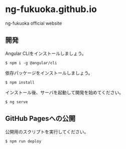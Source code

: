 # ng-fukuoka.github.io
ng-fukuoka official website

## 開発

Angular CLIをインストールしましょう。

```
$ npm i -g @angular/cli
```

依存パッケージをインストールしましょう。

```
$ npm install
```

インストール後、サーバを起動して開発を始めてください。

```
$ ng serve
```

## GitHub Pagesへの公開

公開用のスクリプトを実行してください。

```
$ npm run deploy
```

